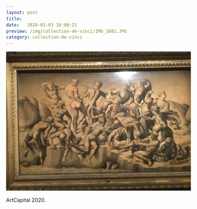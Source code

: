 ```yaml
---
layout: post
title:  
date:   2020-01-03 16:00:21
preview: /img/collection-de-vinci/IMG_1681.JPG
category: collection-de-vinci
---
```


![Picture 1](/img/collection-de-vinci/IMG_1681.JPG) 


ArtCapital 2020.


